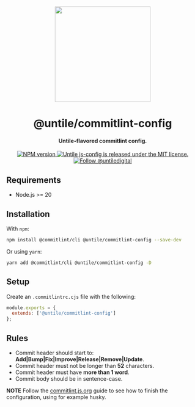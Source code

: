 <p align="center">
  <br><img width="250" src="https://untile.pt/logo.png" /><br>
</p>

<h1 align="center">
  @untile/commitlint-config
</h1>

<h4 align="center">
  Untile-flavored commitlint config.
</h4>

<p align="center">
  <a href="https://www.npmjs.com/package/@untile/commitlint-config">
    <img src="https://img.shields.io/npm/v/@untile/commitlint-config.svg?style=for-the-badge" alt="NPM version" />
  </a>
  <a href="https://github.com/untile/js-configs/blob/main/LICENSE">
    <img src="https://img.shields.io/badge/license-MIT-blue.svg?style=for-the-badge" alt="Untile js-config is released under the MIT license." />
  </a>
  <a href="https://twitter.com/intent/follow?screen_name=untiledigital">
    <img src="https://img.shields.io/twitter/follow/untiledigital.svg?label=Follow%20@untiledigital&style=for-the-badge" alt="Follow @untiledigital" />
  </a>
</p>

## Requirements

- Node.js >= 20

## Installation

With `npm`:

```sh
npm install @commitlint/cli @untile/commitlint-config --save-dev
```

Or using `yarn`:

```sh
yarn add @commitlint/cli @untile/commitlint-config -D
```

## Setup

Create an `.commitlintrc.cjs` file with the following:

```js
module.exports = {
  extends: ['@untile/commitlint-config']
};
```

## Rules

- Commit header should start to: **Add|Bump|Fix|Improve|Release|Remove|Update**.
- Commit header must not be longer than **52** characters.
- Commit header must have **more than 1 word**.
- Commit body should be in sentence-case.

**NOTE**
Follow the [commitlint.js.org](https://commitlint.js.org/#/guides-local-setup?id=install-husky)
guide to see how to finish the configuration, using for example husky.
